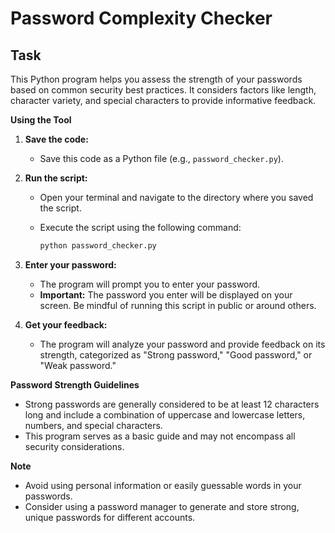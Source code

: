 # Password Complexity Checker

## Task
This Python program helps you assess the strength of your passwords based on common security best practices. It considers factors like length, character variety, and special characters to provide informative feedback.

**Using the Tool**

1. **Save the code:**
   - Save this code as a Python file (e.g., `password_checker.py`).

2. **Run the script:**
   - Open your terminal and navigate to the directory where you saved the script.
   - Execute the script using the following command:

     ```bash
     python password_checker.py
     ```

3. **Enter your password:**
   - The program will prompt you to enter your password.
   - **Important:** The password you enter will be displayed on your screen. Be mindful of running this script in public or around others.

4. **Get your feedback:**
   - The program will analyze your password and provide feedback on its strength, categorized as "Strong password," "Good password," or "Weak password."

**Password Strength Guidelines**

- Strong passwords are generally considered to be at least 12 characters long and include a combination of uppercase and lowercase letters, numbers, and special characters.
- This program serves as a basic guide and may not encompass all security considerations.

**Note**

- Avoid using personal information or easily guessable words in your passwords.
- Consider using a password manager to generate and store strong, unique passwords for different accounts.

